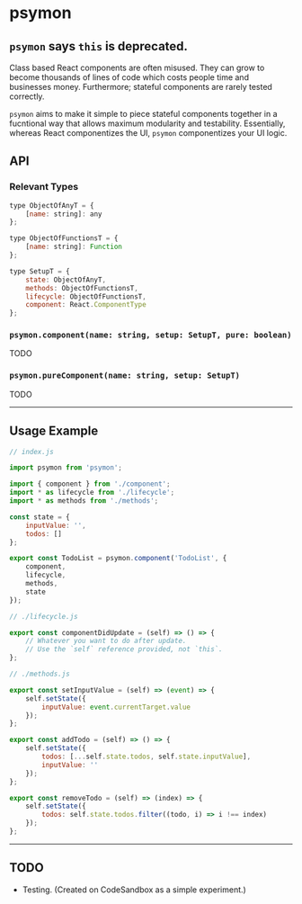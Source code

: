 # psymon

## `psymon` says `this` is deprecated.

Class based React components are often misused. They can grow to become thousands of lines of code which costs people time and businesses money. Furthermore; stateful components are rarely tested correctly.

`psymon` aims to make it simple to piece stateful components together in a fucntional way that allows maximum modularity and testability. Essentially, whereas React componentizes the UI, `psymon` componentizes your UI logic.

## API

### Relevant Types

```js
type ObjectOfAnyT = {
	[name: string]: any
};

type ObjectOfFunctionsT = {
	[name: string]: Function
};

type SetupT = {
	state: ObjectOfAnyT,
	methods: ObjectOfFunctionsT,
	lifecycle: ObjectOfFunctionsT,
	component: React.ComponentType
};
```

### `psymon.component(name: string, setup: SetupT, pure: boolean)`

TODO

### `psymon.pureComponent(name: string, setup: SetupT)`

TODO

---

## Usage Example

```js
// index.js

import psymon from 'psymon';

import { component } from './component';
import * as lifecycle from './lifecycle';
import * as methods from './methods';

const state = {
	inputValue: '',
	todos: []
};

export const TodoList = psymon.component('TodoList', {
	component,
	lifecycle,
	methods,
	state
});
```

```js
// ./lifecycle.js

export const componentDidUpdate = (self) => () => {
	// Whatever you want to do after update.
	// Use the `self` reference provided, not `this`.
};
```

```js
// ./methods.js

export const setInputValue = (self) => (event) => {
	self.setState({
		inputValue: event.currentTarget.value
	});
};

export const addTodo = (self) => () => {
	self.setState({
		todos: [...self.state.todos, self.state.inputValue],
		inputValue: ''
	});
};

export const removeTodo = (self) => (index) => {
	self.setState({
		todos: self.state.todos.filter((todo, i) => i !== index)
	});
};
```

---

## TODO

* Testing. (Created on CodeSandbox as a simple experiment.)
